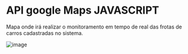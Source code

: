 # API google Maps    JAVASCRIPT

Mapa onde irá realizar o monitoramento em tempo de real das frotas de carros cadastradas no sistema.

![image](https://user-images.githubusercontent.com/60278232/145470149-f5896de7-f12f-4f6e-b601-4995d8c3bd1a.png)






 

